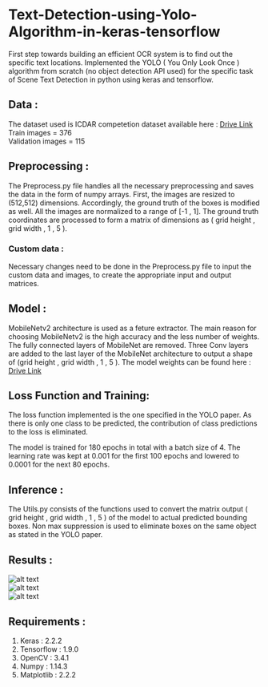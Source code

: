 # Text-Detection-using-Yolo-Algorithm-in-keras-tensorflow

First step towards building an efficient OCR system is to find out the specific text locations. Implemented the YOLO ( You Only Look Once ) algorithm from scratch (no object detection API used) for the specific task of Scene Text Detection in python using keras and tensorflow.

## Data : 

The dataset used is ICDAR competetion dataset available here : [Drive Link](https://drive.google.com/open?id=1ObrV9pbH_-LBGbIodWgB6W4dtQloTTH6)
<br />
Train images = 376 <br />
Validation images = 115

## Preprocessing :

The Preprocess.py file handles all the necessary preprocessing and saves the data in the form of numpy arrays. First, the images are resized to (512,512) dimensions. Accordingly, the ground truth of the boxes is modified as well. All the images are normalized to a range of [-1 , 1]. The ground truth coordinates are processed to form a matrix of dimensions as ( grid height , grid width , 1 , 5 ). 

### Custom data :
Necessary changes need to be done in the Preprocess.py file to input the custom data and images, to create the appropriate input and output matrices. 

## Model :

MobileNetv2 architecture is used as a feture extractor. The main reason for choosing MobileNetv2 is the high accuracy and the less number of weights. The fully connected layers of MobileNet are removed. Three Conv layers are added to the last layer of the MobileNet architecture to output a shape of (grid height , grid width , 1 , 5 ). The model weights can be found here : [Drive Link](https://drive.google.com/open?id=1OwrEu6SeaNM3l_clLN9F40W-tMpRfz97)


## Loss Function and Training:

The loss function implemented is the one specified in the YOLO paper. As there is only one class to be predicted, the contribution of class predictions to the loss is eliminated. 
<br />

The model is trained for 180 epochs in total with a batch size of 4.  The learning rate was kept at 0.001 for the first 100 epochs and lowered to 0.0001 for the next 80 epochs. 

## Inference :

The Utils.py consists of the functions used to convert the matrix output ( grid height , grid width , 1 , 5 ) of the model to actual predicted bounding boxes. Non max suppression is used to eliminate boxes on the same object as stated in the YOLO paper.

## Results :

![alt text](https://github.com/Neerajj9/Text-Detection-using-Yolo-Algorithm-in-keras-tensorflow/blob/master/Results1/28.jpg)
<br />
![alt text](https://github.com/Neerajj9/Text-Detection-using-Yolo-Algorithm-in-keras-tensorflow/blob/master/Results1/113.jpg)
<br />
![alt text](https://github.com/Neerajj9/Text-Detection-using-Yolo-Algorithm-in-keras-tensorflow/blob/master/Results1/114.jpg)
<br />

## Requirements : 

1. Keras : 2.2.2 
2. Tensorflow : 1.9.0 
3. OpenCV : 3.4.1 
4. Numpy : 1.14.3 
5. Matplotlib : 2.2.2 
